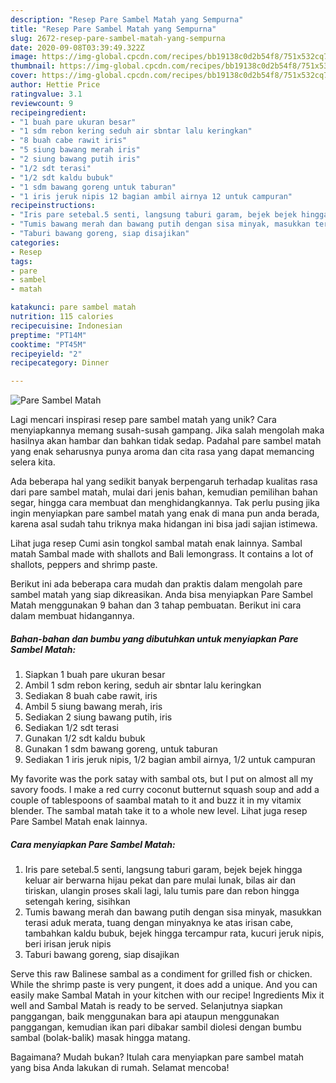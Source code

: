 ```yaml
---
description: "Resep Pare Sambel Matah yang Sempurna"
title: "Resep Pare Sambel Matah yang Sempurna"
slug: 2672-resep-pare-sambel-matah-yang-sempurna
date: 2020-09-08T03:39:49.322Z
image: https://img-global.cpcdn.com/recipes/bb19138c0d2b54f8/751x532cq70/pare-sambel-matah-foto-resep-utama.jpg
thumbnail: https://img-global.cpcdn.com/recipes/bb19138c0d2b54f8/751x532cq70/pare-sambel-matah-foto-resep-utama.jpg
cover: https://img-global.cpcdn.com/recipes/bb19138c0d2b54f8/751x532cq70/pare-sambel-matah-foto-resep-utama.jpg
author: Hettie Price
ratingvalue: 3.1
reviewcount: 9
recipeingredient:
- "1 buah pare ukuran besar"
- "1 sdm rebon kering seduh air sbntar lalu keringkan"
- "8 buah cabe rawit iris"
- "5 siung bawang merah iris"
- "2 siung bawang putih iris"
- "1/2 sdt terasi"
- "1/2 sdt kaldu bubuk"
- "1 sdm bawang goreng untuk taburan"
- "1 iris jeruk nipis 12 bagian ambil airnya 12 untuk campuran"
recipeinstructions:
- "Iris pare setebal.5 senti, langsung taburi garam, bejek bejek hingga keluar air berwarna hijau pekat dan pare mulai lunak, bilas air dan tiriskan, ulangin proses skali lagi, lalu tumis pare dan rebon hingga setengah kering, sisihkan"
- "Tumis bawang merah dan bawang putih dengan sisa minyak, masukkan terasi aduk merata, tuang dengan minyaknya ke atas irisan cabe, tambahkan kaldu bubuk, bejek hingga tercampur rata, kucuri jeruk nipis, beri irisan jeruk nipis"
- "Taburi bawang goreng, siap disajikan"
categories:
- Resep
tags:
- pare
- sambel
- matah

katakunci: pare sambel matah 
nutrition: 115 calories
recipecuisine: Indonesian
preptime: "PT14M"
cooktime: "PT45M"
recipeyield: "2"
recipecategory: Dinner

---
```



![Pare Sambel Matah](https://img-global.cpcdn.com/recipes/bb19138c0d2b54f8/751x532cq70/pare-sambel-matah-foto-resep-utama.jpg)

Lagi mencari inspirasi resep pare sambel matah yang unik? Cara menyiapkannya memang susah-susah gampang. Jika salah mengolah maka hasilnya akan hambar dan bahkan tidak sedap. Padahal pare sambel matah yang enak seharusnya punya aroma dan cita rasa yang dapat memancing selera kita.

Ada beberapa hal yang sedikit banyak berpengaruh terhadap kualitas rasa dari pare sambel matah, mulai dari jenis bahan, kemudian pemilihan bahan segar, hingga cara membuat dan menghidangkannya. Tak perlu pusing jika ingin menyiapkan pare sambel matah yang enak di mana pun anda berada, karena asal sudah tahu triknya maka hidangan ini bisa jadi sajian istimewa.

Lihat juga resep Cumi asin tongkol sambal matah enak lainnya. Sambal matah Sambal made with shallots and Bali lemongrass. It contains a lot of shallots, peppers and shrimp paste.


Berikut ini ada beberapa cara mudah dan praktis dalam mengolah pare sambel matah yang siap dikreasikan. Anda bisa menyiapkan Pare Sambel Matah menggunakan 9 bahan dan 3 tahap pembuatan. Berikut ini cara dalam membuat hidangannya.

<!--inarticleads1-->

##### Bahan-bahan dan bumbu yang dibutuhkan untuk menyiapkan Pare Sambel Matah:

1. Siapkan 1 buah pare ukuran besar
1. Ambil 1 sdm rebon kering, seduh air sbntar lalu keringkan
1. Sediakan 8 buah cabe rawit, iris
1. Ambil 5 siung bawang merah, iris
1. Sediakan 2 siung bawang putih, iris
1. Sediakan 1/2 sdt terasi
1. Gunakan 1/2 sdt kaldu bubuk
1. Gunakan 1 sdm bawang goreng, untuk taburan
1. Sediakan 1 iris jeruk nipis, 1/2 bagian ambil airnya, 1/2 untuk campuran


My favorite was the pork satay with sambal ots, but I put on almost all my savory foods. I make a red curry coconut butternut squash soup and add a couple of tablespoons of saambal matah to it and buzz it in my vitamix blender. The sambal matah take it to a whole new level. Lihat juga resep Pare Sambel Matah enak lainnya. 

<!--inarticleads2-->

##### Cara menyiapkan Pare Sambel Matah:

1. Iris pare setebal.5 senti, langsung taburi garam, bejek bejek hingga keluar air berwarna hijau pekat dan pare mulai lunak, bilas air dan tiriskan, ulangin proses skali lagi, lalu tumis pare dan rebon hingga setengah kering, sisihkan
1. Tumis bawang merah dan bawang putih dengan sisa minyak, masukkan terasi aduk merata, tuang dengan minyaknya ke atas irisan cabe, tambahkan kaldu bubuk, bejek hingga tercampur rata, kucuri jeruk nipis, beri irisan jeruk nipis
1. Taburi bawang goreng, siap disajikan


Serve this raw Balinese sambal as a condiment for grilled fish or chicken. While the shrimp paste is very pungent, it does add a unique. And you can easily make Sambal Matah in your kitchen with our recipe! Ingredients Mix it well and Sambal Matah is ready to be served. Selanjutnya siapkan panggangan, baik menggunakan bara api ataupun menggunakan panggangan, kemudian ikan pari dibakar sambil diolesi dengan bumbu sambal (bolak-balik) masak hingga matang. 

Bagaimana? Mudah bukan? Itulah cara menyiapkan pare sambel matah yang bisa Anda lakukan di rumah. Selamat mencoba!
